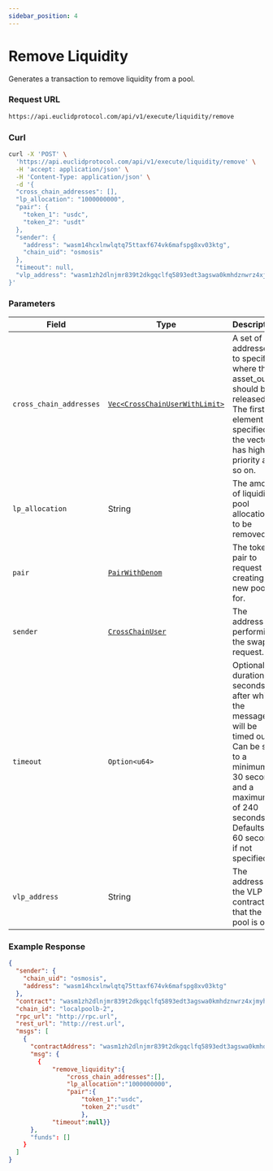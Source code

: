 ```yaml
---
sidebar_position: 4
---
```


# Remove Liquidity

Generates a transaction to remove liquidity from a pool.

### Request URL
 
```bash
https://api.euclidprotocol.com/api/v1/execute/liquidity/remove
```
### Curl
```bash
curl -X 'POST' \
  'https://api.euclidprotocol.com/api/v1/execute/liquidity/remove' \
  -H 'accept: application/json' \
  -H 'Content-Type: application/json' \
  -d '{
  "cross_chain_addresses": [],
  "lp_allocation": "1000000000",
  "pair": {
    "token_1": "usdc",
    "token_2": "usdt"
  },
  "sender": {
    "address": "wasm14hcxlnwlqtq75ttaxf674vk6mafspg8xv03ktg",
    "chain_uid": "osmosis"
  },
  "timeout": null,
  "vlp_address": "wasm1zh2dlnjmr839t2dkgqclfq5893edt3agswa0kmhdznwrz4xjmyhs8walp0"
}'
```
### Parameters
| Field                    | Type   | Description                                                      |
|--------------------------|--------|------------------------------------------------------------------|
| `cross_chain_addresses` | [`Vec<CrossChainUserWithLimit>`](../../../Euclid%20Smart%20Contracts/CosmWasm/overview#crosschainuserwithlimit)  | A set of addresses to specify where the asset_out should be released. The first element specified in the vector has highest priority and so on. |
| `lp_allocation`          | String | The amount of liquidity pool allocation to be removed.           |
| `pair`               | [`PairWithDenom`](../../../Euclid%20Smart%20Contracts/CosmWasm/overview#tokenwithdenom)                      | The token pair to request creating a new pool for.                                                                       |
|`sender`         | [`CrossChainUser`](../../../Euclid%20Smart%20Contracts/CosmWasm/overview#crosschainuser)  | The address performing the swap request.|       
| `timeout`                | `Option<u64>`        | Optional duration in seconds after which the message will be timed out. Can be set to a minimum of 30 seconds and a maximum of 240 seconds. Defaults to 60 seconds if not specified. |
| `vlp_address`            | String | The address of the VLP contract that the pool is on.                      |

### Example Response

```json
{
  "sender": {
    "chain_uid": "osmosis",
    "address": "wasm14hcxlnwlqtq75ttaxf674vk6mafspg8xv03ktg"
  },
  "contract": "wasm1zh2dlnjmr839t2dkgqclfq5893edt3agswa0kmhdznwrz4xjmyhs8walp0",
  "chain_id": "localpoolb-2",
  "rpc_url": "http://rpc.url",
  "rest_url": "http://rest.url",
  "msgs": [
    {
      "contractAddress": "wasm1zh2dlnjmr839t2dkgqclfq5893edt3agswa0kmhdznwrz4xjmyhs8walp0",
      "msg": {
        {
            "remove_liquidity":{
                "cross_chain_addresses":[],
                "lp_allocation":"1000000000",
                "pair":{
                    "token_1":"usdc",
                    "token_2":"usdt"
                    },
            "timeout":null}}
      },
      "funds": []
    }
  ]
}
```